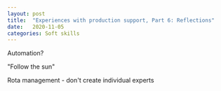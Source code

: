 ```yaml
---
layout: post
title:  "Experiences with production support, Part 6: Reflections"
date:   2020-11-05
categories: Soft skills
---
```


Automation?

"Follow the sun"

Rota management - don't create individual experts
